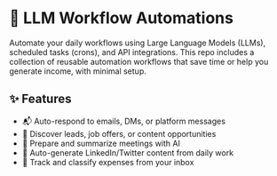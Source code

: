 # 🧠 LLM Workflow Automations

Automate your daily workflows using Large Language Models (LLMs), scheduled
tasks (crons), and API integrations. This repo includes a collection of reusable
automation workflows that save time or help you generate income, with minimal
setup.

## ✨ Features

- 📬 Auto-respond to emails, DMs, or platform messages
- 🧲 Discover leads, job offers, or content opportunities
- 📅 Prepare and summarize meetings with AI
- 📝 Auto-generate LinkedIn/Twitter content from daily work
- 💸 Track and classify expenses from your inbox
